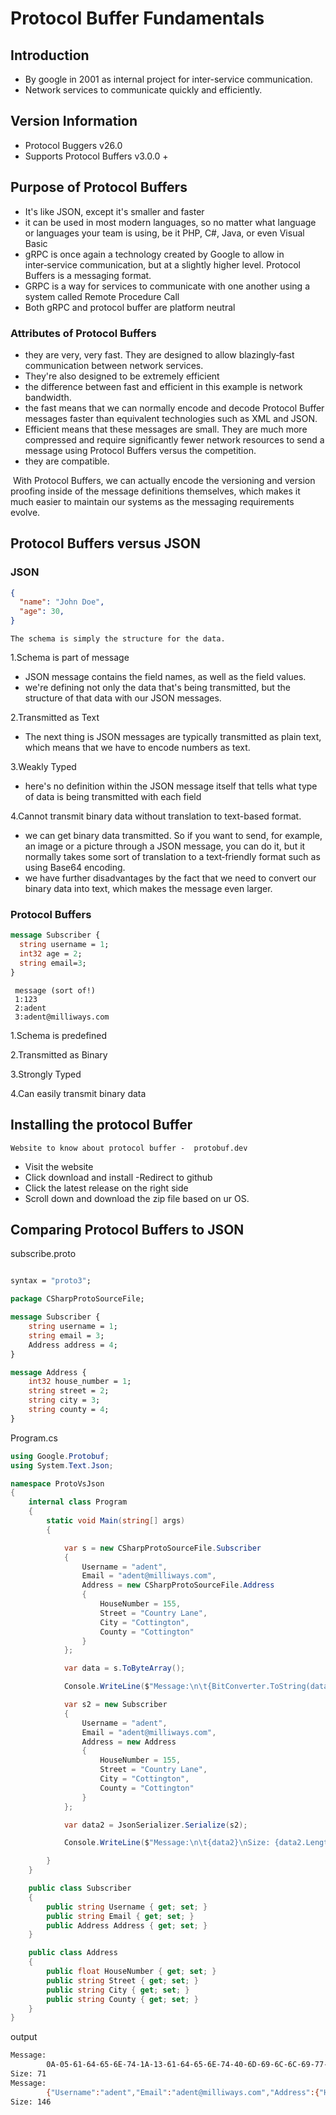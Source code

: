 ﻿# Protocol Buffer Fundamentals
  
## Introduction
* By google in 2001 as internal project for inter-service communication.
* Network services to communicate quickly and efficiently.
## Version Information
* Protocol Buggers v26.0
* Supports Protocol Buffers v3.0.0 +
## Purpose of Protocol Buffers
*  It's like JSON, except it's smaller and faster
* it can be used in most modern languages, so no matter what language or languages your team is using, be it PHP, C#, Java, or even Visual Basic
* gRPC is once again a technology created by Google to allow in inter‑service communication, but at a slightly higher level. Protocol Buffers is a messaging format.
* GRPC is a way for services to communicate with one another using a system called Remote Procedure Call
* Both gRPC and protocol buffer are platform neutral
###  Attributes of Protocol Buffers
* they are very, very fast. They are designed to allow blazingly‑fast communication between network services.
* They're also designed to be extremely efficient
*  the difference between fast and efficient in this example is network bandwidth.
* the fast means that we can normally encode and decode Protocol Buffer messages faster than equivalent technologies such as XML and JSON.
* Efficient means that these messages are small. They are much more compressed and require significantly fewer network resources to send a message using Protocol Buffers versus the competition.
* they are compatible.

&nbsp;With Protocol Buffers, we can actually encode the versioning and version proofing inside of the message definitions themselves, which makes it much easier to maintain our systems as the messaging requirements evolve.

## Protocol Buffers versus JSON
### JSON
```json
{
  "name": "John Doe",
  "age": 30,
}
```
    The schema is simply the structure for the data.
1.Schema is part of message
* JSON message contains the field names, as well as the field values.
* we're defining not only the data that's being transmitted, but the structure of that data with our JSON messages.


2.Transmitted as Text
* The next thing is JSON messages are typically transmitted as plain text, which means that we have to encode numbers as text.

3.Weakly Typed
* here's no definition within the JSON message itself that tells what type of data is being transmitted with each field

4.Cannot transmit binary data without translation to text-based format.
*  we can get binary data transmitted. So if you want to send, for example, an image or a picture through a JSON message, you can do it, but it normally takes some sort of translation to a text‑friendly format such as using Base64 encoding.
* we have further disadvantages by the fact that we need to convert our binary data into text, which makes the message even larger.

### Protocol Buffers
```proto
message Subscriber {
  string username = 1;
  int32 age = 2;
  string email=3;
}
```
     message (sort of!)
     1:123
     2:adent
     3:adent@milliways.com

1.Schema is predefined

2.Transmitted as Binary

3.Strongly Typed

4.Can easily transmit binary data

##  Installing the protocol Buffer

    Website to know about protocol buffer -  protobuf.dev
* Visit the website
* Click download and install -Redirect to github
* Click the latest release on the right side
* Scroll down and download the zip file based on ur OS.
## Comparing Protocol Buffers to JSON
subscribe.proto
```proto

syntax = "proto3";

package CSharpProtoSourceFile;

message Subscriber {
    string username = 1;
    string email = 3;
    Address address = 4;
}

message Address {
    int32 house_number = 1;
    string street = 2;
    string city = 3;
    string county = 4;
}
```
Program.cs
```csharp
using Google.Protobuf;
using System.Text.Json;

namespace ProtoVsJson
{
    internal class Program
    {
        static void Main(string[] args)
        {

            var s = new CSharpProtoSourceFile.Subscriber
            {
                Username = "adent",
                Email = "adent@milliways.com",
                Address = new CSharpProtoSourceFile.Address
                {
                    HouseNumber = 155,
                    Street = "Country Lane",
                    City = "Cottington",
                    County = "Cottington"
                }
            };

            var data = s.ToByteArray();

            Console.WriteLine($"Message:\n\t{BitConverter.ToString(data)}\nSize: {data.Length}");

            var s2 = new Subscriber
            {
                Username = "adent",
                Email = "adent@milliways.com",
                Address = new Address
                {
                    HouseNumber = 155,
                    Street = "Country Lane",
                    City = "Cottington",
                    County = "Cottington"
                }
            };

            var data2 = JsonSerializer.Serialize(s2);

            Console.WriteLine($"Message:\n\t{data2}\nSize: {data2.Length}");

        }
    }

    public class Subscriber
    {
        public string Username { get; set; }
        public string Email { get; set; }
        public Address Address { get; set; }
    }

    public class Address
    {
        public float HouseNumber { get; set; }
        public string Street { get; set; }
        public string City { get; set; }
        public string County { get; set; }
    }
}
```
output
```bash
Message:
        0A-05-61-64-65-6E-74-1A-13-61-64-65-6E-74-40-6D-69-6C-6C-69-77-61-79-73-2E-63-6F-6D-22-29-08-9B-01-12-0C-43-6F-75-6E-74-72-79-20-4C-61-6E-65-1A-0A-43-6F-74-74-69-6E-67-74-6F-6E-22-0A-43-6F-74-74-69-6E-67-74-6F-6E
Size: 71
Message:
        {"Username":"adent","Email":"adent@milliways.com","Address":{"HouseNumber":155,"Street":"Country Lane","City":"Cottington","County":"Cottington"}}
Size: 146
```